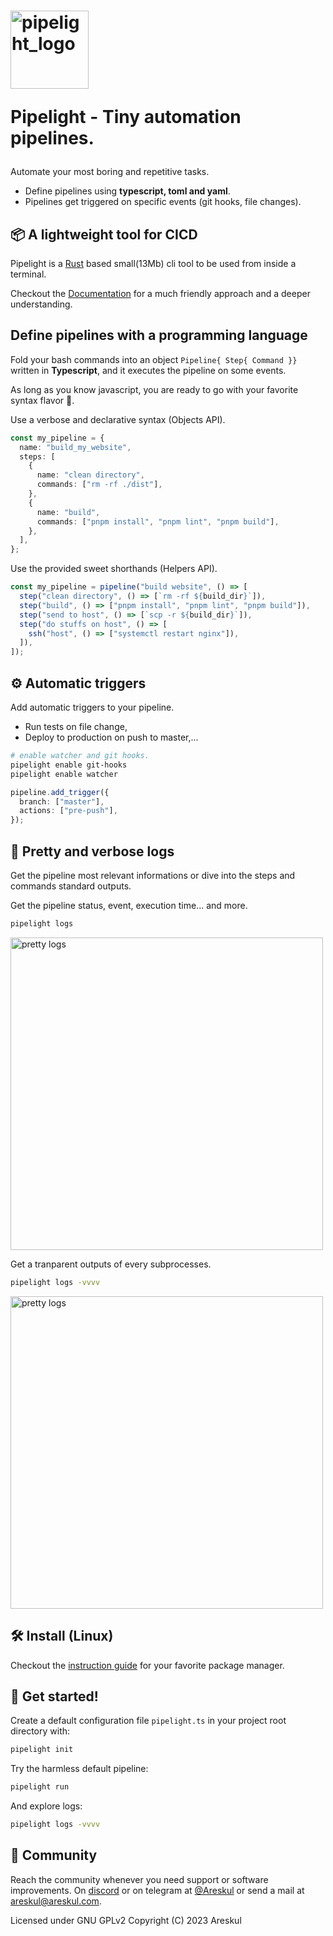 <span>
<h1>
<img width="125px" alt="pipelight_logo" src="https://pipelight.dev/images/pipelight.png"/>
<p>Pipelight - Tiny automation pipelines.</p>
</h1>
</span>

Automate your most boring and repetitive tasks.

- Define pipelines using **typescript, toml and yaml**.
- Pipelines get triggered on specific events (git hooks, file changes).

## 📦 A lightweight tool for CICD

Pipelight is a [Rust](https://www.rust-lang.org/) based small(13Mb) cli tool to
be used from inside a terminal.

Checkout the [Documentation](https://pipelight.dev) for a much friendly approach
and a deeper understanding.

## Define pipelines with a programming language

Fold your bash commands into an object `Pipeline{ Step{ Command }}` written in
**Typescript**, and it executes the pipeline on some events.

As long as you know javascript, you are ready to go with your favorite syntax
flavor 🍦.

Use a verbose and declarative syntax (Objects API).

```ts
const my_pipeline = {
  name: "build_my_website",
  steps: [
    {
      name: "clean directory",
      commands: ["rm -rf ./dist"],
    },
    {
      name: "build",
      commands: ["pnpm install", "pnpm lint", "pnpm build"],
    },
  ],
};
```

Use the provided sweet shorthands (Helpers API).

```ts
const my_pipeline = pipeline("build website", () => [
  step("clean directory", () => [`rm -rf ${build_dir}`]),
  step("build", () => ["pnpm install", "pnpm lint", "pnpm build"]),
  step("send to host", () => [`scp -r ${build_dir}`]),
  step("do stuffs on host", () => [
    ssh("host", () => ["systemctl restart nginx"]),
  ]),
]);
```

## ⚙️ Automatic triggers

Add automatic triggers to your pipeline.

- Run tests on file change,
- Deploy to production on push to master,...

```sh
# enable watcher and git hooks.
pipelight enable git-hooks
pipelight enable watcher
```

```ts
pipeline.add_trigger({
  branch: ["master"],
  actions: ["pre-push"],
});
```

## 🫦 Pretty and verbose logs

Get the pipeline most relevant informations or dive into the steps and commands
standard outputs.

Get the pipeline status, event, execution time... and more.

```sh
pipelight logs
```

<img width="500px" alt="pretty logs" src="https://pipelight.dev/images/log_level_error.png"/>

Get a tranparent outputs of every subprocesses.

```sh
pipelight logs -vvvv
```

<img width="500px" alt="pretty logs" src="https://pipelight.dev/images/log_level_trace.png"/>

## 🛠️ Install (Linux)

Checkout the
[instruction guide](https://pipelight.dev/introduction/install.html) for your
favorite package manager.

## 🚀 Get started!

Create a default configuration file `pipelight.ts` in your project root
directory with:

```sh
pipelight init
```

Try the harmless default pipeline:

```sh
pipelight run
```

And explore logs:

```sh
pipelight logs -vvvv
```

## 💑 Community

Reach the community whenever you need support or software improvements. On
[discord](https://discord.gg/swNRD3Xysz) or on telegram at
[@Areskul](https://t.me/areskul) or send a mail at areskul@areskul.com.

Licensed under GNU GPLv2 Copyright (C) 2023 Areskul
